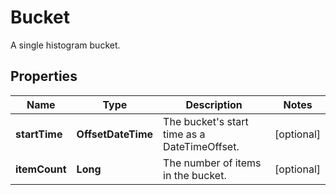 

# Bucket

A single histogram bucket.

## Properties

Name | Type | Description | Notes
------------ | ------------- | ------------- | -------------
**startTime** | **OffsetDateTime** | The bucket&#39;s start time as a DateTimeOffset. |  [optional]
**itemCount** | **Long** | The number of items in the bucket. |  [optional]



